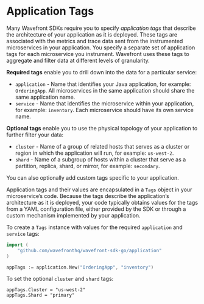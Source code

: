# Application Tags

Many Wavefront SDKs require you to specify _application tags_ that describe the architecture of your application as it is deployed. These tags are associated with the metrics and trace data sent from the instrumented microservices in your application. You specify a separate set of application tags for each microservice you instrument. Wavefront uses these tags to aggregate and filter data at different levels of granularity.

**Required tags** enable you to drill down into the data for a particular service:
* `application` - Name that identifies your Java application, for example: `OrderingApp`. All microservices in the same application should share the same application name.
* `service` - Name that identifies the microservice within your application, for example: `inventory`. Each microservice should have its own service name.

**Optional tags** enable you to use the physical topology of your application to further filter your data:
* `cluster` - Name of a group of related hosts that serves as a cluster or region in which the application will run, for example: `us-west-2`.
* `shard` - Name of a subgroup of hosts within a cluster that serve as a partition, replica, shard, or mirror, for example: `secondary`.

You can also optionally add custom tags specific to your application.

Application tags and their values are encapsulated in a `Tags` object in your microservice’s code. Because the tags describe the application’s architecture as it is deployed, your code typically obtains values for the tags from a YAML configuration file, either provided by the SDK or through a custom mechanism implemented by your application.

To create a `Tags` instance with values for the required `application` and `service` tags:
```go
import (
    "github.com/wavefronthq/wavefront-sdk-go/application"
)

appTags := application.New("OrderingApp", "inventory")
```

To set the optional `cluster` and `shard` tags:
```
appTags.Cluster = "us-west-2"
appTags.Shard = "primary"
```
